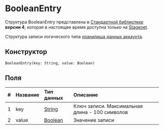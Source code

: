 # BooleanEntry

<note type="warning" title="">Структура BooleanEntry представлена в [Стандартной библиотеке](/ru/ride/script/standard-library) **версии 4**, которая в настоящее время доступна только на [Stagenet](/ru/blockchain/blockchain-network/stage-network).</note>

Структура записи логического типа [хранилища данных аккаунта](/ru/blockchain/account/account-data-storage).

## Конструктор

```ride
BooleanEntry(key: String, value: Boolean)
```

## Поля

|   #   | Название | Тип данных | Описание |
| :--- | :--- | :--- | :--- |
| 1 | key | [String](/ru/ride/data-types/string) | Ключ записи. Максимальная длина - 100 символов |
| 2 | value| [Boolean](/ru/ride/data-types/boolean) | Значение записи |
